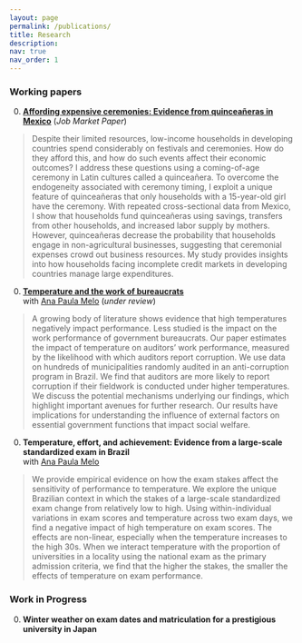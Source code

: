 ```yaml
---
layout: page
permalink: /publications/
title: Research
description: 
nav: true
nav_order: 1
---
```

<div class="publications">

### Working papers ###

0. **[Affording expensive ceremonies: Evidence from quinceañeras in Mexico](../assets/pdf/quinceaneras_paper.pdf)** (*Job Market Paper*)  
> Despite their limited resources, low-income households in developing countries spend considerably on festivals and ceremonies. How do they afford this, and how do such events affect their economic outcomes? I address these questions using a coming-of-age ceremony in Latin cultures called a quinceañera. To overcome the endogeneity associated with ceremony timing, I exploit a unique feature of quinceañeras that only households with a 15-year-old girl have the ceremony. With repeated cross-sectional data from Mexico, I show that households fund quinceañeras using savings, transfers from other households, and increased labor supply by mothers. However, quinceañeras decrease the probability that households engage in non-agricultural businesses, suggesting that ceremonial expenses crowd out business resources. My study provides insights into how households facing incomplete credit markets in developing countries manage large expenditures.

0. **[Temperature and the work of bureaucrats](http://anapmelo.github.io/files/manuscript_MM.pdf)**  
with [Ana Paula Melo](https://www.apmelo.com/) (*under review*)
> A growing body of literature shows evidence that high temperatures negatively impact performance. Less studied is the impact on the work performance of government bureaucrats. Our paper estimates the impact of temperature on auditors’ work performance, measured by the likelihood with which auditors report corruption. We use data on hundreds of municipalities randomly audited in an anti-corruption program in Brazil. We find that auditors are more likely to report corruption if their fieldwork is conducted under higher temperatures. We discuss the potential mechanisms underlying our findings, which highlight important avenues for further research. Our results have implications for understanding the influence of external factors on essential government functions that impact social welfare.

0. **Temperature, effort, and achievement: Evidence from a large-scale standardized exam in Brazil**  
with [Ana Paula Melo](https://www.apmelo.com/)
> We provide empirical evidence on how the exam stakes affect the sensitivity of performance to temperature. We explore the unique Brazilian context in which the stakes of a large-scale standardized exam change from relatively low to high. Using within-individual variations in exam scores and temperature across two exam days, we find a negative impact of high temperature on exam scores. The effects are non-linear, especially when the temperature increases to the high 30s. When we interact temperature with the proportion of universities in a locality using the national exam as the primary admission criteria, we find that the higher the stakes, the smaller the effects of temperature on exam performance.

### Work in Progress ###

0. **Winter weather on exam dates and matriculation for a prestigious university in Japan**  

